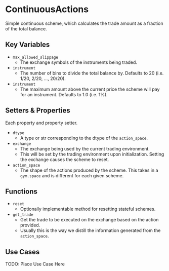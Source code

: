 # ContinuousActions

Simple continuous scheme, which calculates the trade amount as a fraction of the total balance.

## Key Variables

- `max_allowed_slippage`
  - The exchange symbols of the instruments being traded.
- `instrument`
  - The number of bins to divide the total balance by. Defaults to 20 (i.e. 1/20, 2/20, ..., 20/20).
- `instrument`
  - The maximum amount above the current price the scheme will pay for an instrument. Defaults to 1.0 (i.e. 1%).

## Setters & Properties

Each property and property setter.

- `dtype`
  - A type or str corresponding to the dtype of the `action_space`.
- `exchange`
  - The exchange being used by the current trading environment.
  - This will be set by the trading environment upon initialization. Setting the exchange causes the scheme to reset.
- `action_space`
  - The shape of the actions produced by the scheme. This takes in a `gym.space` and is different for each given scheme.

## Functions

- `reset`
  - Optionally implementable method for resetting stateful schemes.
- `get_trade`
  - Get the trade to be executed on the exchange based on the action provided.
  - Usually this is the way we distill the information generated from the `action_space`.

## Use Cases

TODO: Place Use Case Here
